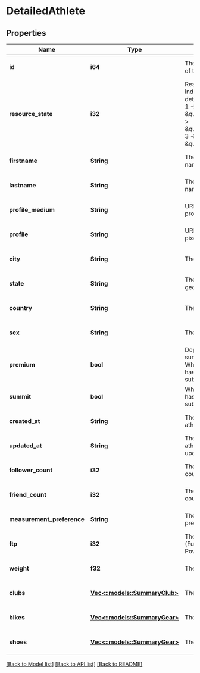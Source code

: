 # DetailedAthlete

## Properties
Name | Type | Description | Notes
------------ | ------------- | ------------- | -------------
**id** | **i64** | The unique identifier of the athlete | [optional] [default to null]
**resource_state** | **i32** | Resource state, indicates level of detail. Possible values: 1 -&gt; \&quot;meta\&quot;, 2 -&gt; \&quot;summary\&quot;, 3 -&gt; \&quot;detail\&quot; | [optional] [default to null]
**firstname** | **String** | The athlete&#39;s first name. | [optional] [default to null]
**lastname** | **String** | The athlete&#39;s last name. | [optional] [default to null]
**profile_medium** | **String** | URL to a 62x62 pixel profile picture. | [optional] [default to null]
**profile** | **String** | URL to a 124x124 pixel profile picture. | [optional] [default to null]
**city** | **String** | The athlete&#39;s city. | [optional] [default to null]
**state** | **String** | The athlete&#39;s state or geographical region. | [optional] [default to null]
**country** | **String** | The athlete&#39;s country. | [optional] [default to null]
**sex** | **String** | The athlete&#39;s sex. | [optional] [default to null]
**premium** | **bool** | Deprecated.  Use summit field instead. Whether the athlete has any Summit subscription. | [optional] [default to null]
**summit** | **bool** | Whether the athlete has any Summit subscription. | [optional] [default to null]
**created_at** | **String** | The time at which the athlete was created. | [optional] [default to null]
**updated_at** | **String** | The time at which the athlete was last updated. | [optional] [default to null]
**follower_count** | **i32** | The athlete&#39;s follower count. | [optional] [default to null]
**friend_count** | **i32** | The athlete&#39;s friend count. | [optional] [default to null]
**measurement_preference** | **String** | The athlete&#39;s preferred unit system. | [optional] [default to null]
**ftp** | **i32** | The athlete&#39;s FTP (Functional Threshold Power). | [optional] [default to null]
**weight** | **f32** | The athlete&#39;s weight. | [optional] [default to null]
**clubs** | [**Vec<::models::SummaryClub>**](SummaryClub.md) | The athlete&#39;s clubs. | [optional] [default to null]
**bikes** | [**Vec<::models::SummaryGear>**](SummaryGear.md) | The athlete&#39;s bikes. | [optional] [default to null]
**shoes** | [**Vec<::models::SummaryGear>**](SummaryGear.md) | The athlete&#39;s shoes. | [optional] [default to null]

[[Back to Model list]](../README.md#documentation-for-models) [[Back to API list]](../README.md#documentation-for-api-endpoints) [[Back to README]](../README.md)


